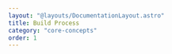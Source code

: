 ```yaml
---
layout: "@layouts/DocumentationLayout.astro"
title: Build Process
category: "core-concepts"
order: 1
---
```


